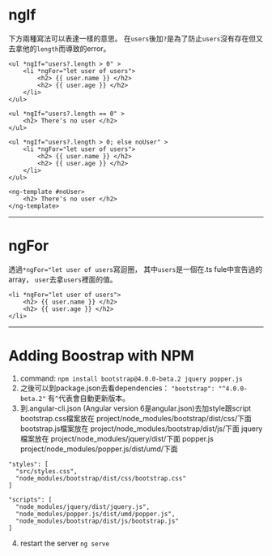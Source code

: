 # ngIf
下方兩種寫法可以表達一樣的意思。
在`users`後加`?`是為了防止`users`沒有存在但又去拿他的`length`而導致的error。
```
<ul *ngIf="users?.length > 0" >
    <li *ngFor="let user of users">
        <h2> {{ user.name }} </h2>
        <h2> {{ user.age }} </h2>
    </li>
</ul>

<ul *ngIf="users?.length == 0" >
    <h2> There's no user </h2>
</ul>
```

```
<ul *ngIf="users?.length > 0; else noUser" >
    <li *ngFor="let user of users">
        <h2> {{ user.name }} </h2>
        <h2> {{ user.age }} </h2>
    </li>
</ul>

<ng-template #noUser>
    <h2> There's no user </h2>
</ng-template>
```

***

# ngFor
透過`*ngFor="let user of users`寫迴圈，
其中`users`是一個在.ts fule中宣告過的array，
`user`去拿`users`裡面的值。
```
<li *ngFor="let user of users">
    <h2> {{ user.name }} </h2>
    <h2> {{ user.age }} </h2>
</li>
```

***

# Adding Boostrap with NPM
1. command: `npm install bootstrap@4.0.0-beta.2 jquery popper.js`
2. 之後可以到package.json去看dependencies：
`"bootstrap": "^4.0.0-beta.2"`
有`^`代表會自動更新版本。
3. 到.angular-cli.json (Angular version 6是angular.json)去加style跟script
bootstrap.css檔案放在 project/node_modules/bootstrap/dist/css/下面
bootstrap.js檔案放在 project/node_modules/bootstrap/dist/js/下面
jquery檔案放在 project/node_modules/jquery/dist/下面
popper.js project/node_modules/popper.js/dist/umd/下面

```
"styles": [
  "src/styles.css",
  "node_modules/bootstrap/dist/css/bootstrap.css"
]
```
```
"scripts": [
  "node_modules/jquery/dist/jquery.js",
  "node_modules/popper.js/dist/umd/popper.js",
  "node_modules/bootstrap/dist/js/bootstrap.js"
]
```
4. restart the server `ng serve`
